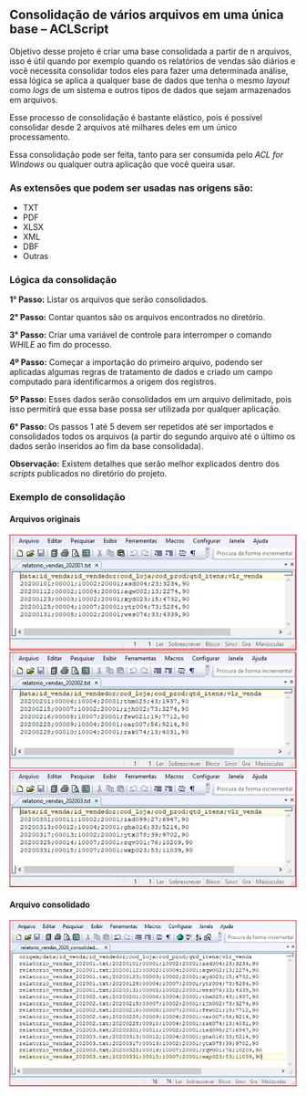 ﻿## **Consolidação de vários arquivos em uma única base – ACLScript**

Objetivo desse projeto é criar uma base consolidada a partir de n arquivos, isso é útil quando por exemplo quando os relatórios de vendas são diários e você necessita consolidar todos eles para fazer uma determinada análise, essa lógica se aplica a qualquer base de dados que tenha o mesmo *layout* como *logs* de um sistema e outros tipos de dados que sejam armazenados em arquivos. 

Esse processo de consolidação é bastante elástico, pois é possível consolidar desde 2 arquivos até milhares deles em um único processamento.

Essa consolidação pode ser feita, tanto para ser consumida pelo *ACL for Windows* ou qualquer outra aplicação que você queira usar.

### **As extensões que podem ser usadas nas origens são:**
- TXT
- PDF
- XLSX
- XML
- DBF
- Outras

### **Lógica da consolidação** 

**1° Passo:** Listar os arquivos que serão consolidados.

**2° Passo:** Contar quantos são os arquivos encontrados no diretório.

**3° Passo:** Criar uma variável de controle para interromper o comando *WHILE* ao fim do processo.

**4º Passo:** Começar a importação do primeiro arquivo, podendo ser aplicadas algumas regras de tratamento de dados e criado um campo computado para identificarmos a origem dos registros.

**5º Passo:** Esses dados serão consolidados em um arquivo delimitado, pois isso permitirá que essa base possa ser utilizada por qualquer aplicação.

**6° Passo:** Os passos 1 até 5 devem ser repetidos até ser importados e consolidados todos os arquivos (a partir do segundo arquivo até o último os dados serão inseridos ao fim da base consolidada).

**Observação:** Existem detalhes que serão melhor explicados dentro dos *scripts* publicados no diretório do projeto.

### **Exemplo de consolidação**
#### Arquivos originais

![](https://github.com/Renatoelho/Agrupamento-de-arquivos-ACLScript/blob/master/04-prints/print_relatorio_vendas_202001.JPG?raw=true)
![](https://github.com/Renatoelho/Agrupamento-de-arquivos-ACLScript/blob/master/04-prints/print_relatorio_vendas_202002.JPG?raw=true)
![](https://github.com/Renatoelho/Agrupamento-de-arquivos-ACLScript/blob/master/04-prints/print_relatorio_vendas_202003.JPG?raw=true)

#### Arquivo consolidado

![](https://github.com/Renatoelho/Agrupamento-de-arquivos-ACLScript/blob/master/04-prints/print_relatorio_vendas_2020_consolidado.JPG?raw=true)


